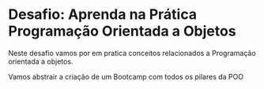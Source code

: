 <h1> Desafio: Aprenda na Prática Programação Orientada a Objetos</h1>

<p>Neste desafio vamos por em pratica conceitos relacionados a Programação orientada a objetos.</p>
<p>Vamos abstrair a criação de um Bootcamp com todos os pilares da POO</p>